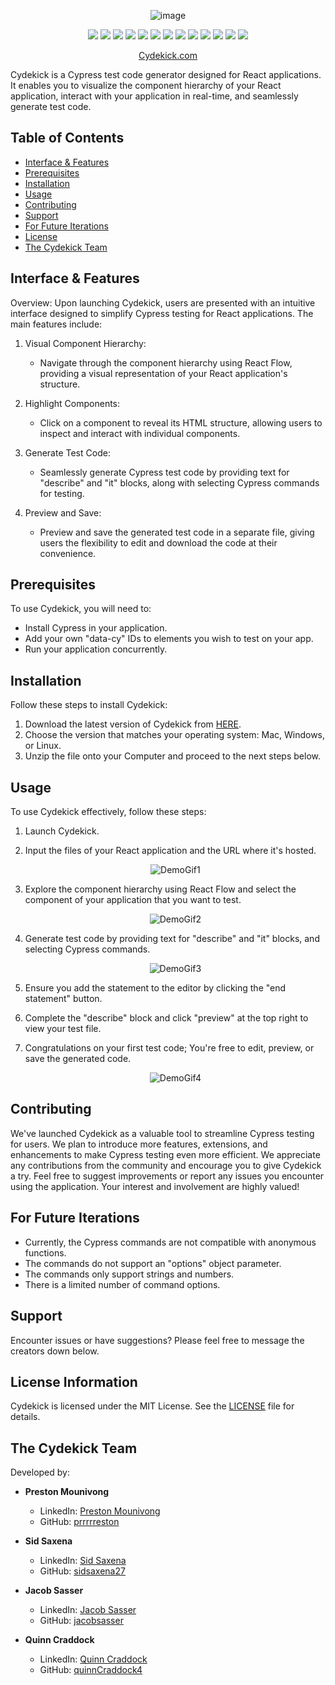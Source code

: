 <p align="center">
  <img src="https://github.com/oslabs-beta/Cydekick/assets/122579382/c9b55008-81dd-4f78-af10-78a5466e6963" alt="image">
</p>

<p align="center">
  <img src="https://img.shields.io/badge/Electron-2e2e2e?style=for-the-badge&logo=electron&logoColor=white"> 
  <img src="https://img.shields.io/badge/React-61dafb?style=for-the-badge&logo=react&logoColor=white"> 
  <img src="https://img.shields.io/badge/Typescript-3178c6?style=for-the-badge&logo=typescript&logoColor=white">
  <img src="https://img.shields.io/badge/Node.js-43853d?style=for-the-badge&logo=node.js&logoColor=white"> 
  <img src="https://img.shields.io/badge/Express-000000?style=for-the-badge&logo=express&logoColor=white"> 
  <img src="https://img.shields.io/badge/Webpack-8dd6f9?style=for-the-badge&logo=webpack&logoColor=white">
  <img src="https://img.shields.io/badge/Cypress-17202c?style=for-the-badge&logo=cypress&logoColor=white"> 
  <img src="https://img.shields.io/badge/Selenium-43b02a?style=for-the-badge&logo=selenium&logoColor=white"> 
  <img src="https://img.shields.io/badge/Mocha-8d6748?style=for-the-badge&logo=mocha&logoColor=white">
  <img src="https://img.shields.io/badge/Chai-a52a2a?style=for-the-badge&logo=chai&logoColor=white"> 
  <img src="https://img.shields.io/badge/React_Flow-2f2f2f?style=for-the-badge&logo=react&logoColor=white"> 
  <img src="https://img.shields.io/badge/Tailwind_CSS-38b2ac?style=for-the-badge&logo=tailwind-css&logoColor=white">
  <img src="https://img.shields.io/badge/HTML-e34c26?style=for-the-badge">
</p>


<p align="center">
  <a href="https://cydekick.dev/#home">Cydekick.com</a>
</p>

Cydekick is a Cypress test code generator designed for React applications. It enables you to visualize the component hierarchy of your React application, interact with your application in real-time, and seamlessly generate test code.

## Table of Contents
- [Interface & Features](#interface--features)
- [Prerequisites](#prerequisites)
- [Installation](#installation)
- [Usage](#usage)
- [Contributing](#contributing)
- [Support](#support)
- [For Future Iterations](#future-iterations)
- [License](#license-information)
- [The Cydekick Team](#the-cydekick-team)

## Interface & Features

Overview:
Upon launching Cydekick, users are presented with an intuitive interface designed to simplify Cypress testing for React applications. The main features include:

1. Visual Component Hierarchy:
   - Navigate through the component hierarchy using React Flow, providing a visual representation of your React application's structure.

2. Highlight Components:
   - Click on a component to reveal its HTML structure, allowing users to inspect and interact with individual components.

3. Generate Test Code:
   - Seamlessly generate Cypress test code by providing text for "describe" and "it" blocks, along with selecting Cypress commands for testing.

4. Preview and Save:
   - Preview and save the generated test code in a separate file, giving users the flexibility to edit and download the code at their convenience.

## Prerequisites

To use Cydekick, you will need to:

- Install Cypress in your application.
- Add your own "data-cy" IDs to elements you wish to test on your app.
- Run your application concurrently.

## Installation

Follow these steps to install Cydekick:

1. Download the latest version of Cydekick from [HERE](https://cydekick.dev/#home).
2. Choose the version that matches your operating system: Mac, Windows, or Linux.
3. Unzip the file onto your Computer and proceed to the next steps below.

## Usage

To use Cydekick effectively, follow these steps:

1. Launch Cydekick.

2. Input the files of your React application and the URL where it's hosted.

   <p align="center">
     <img src="https://cydekick.dev/assets/DemoGif1.gif" alt="DemoGif1">
   </p>

3. Explore the component hierarchy using React Flow and select the component of your application that you want to test.

   <p align="center">
     <img src="https://cydekick.dev/assets/DemoGif2.gif" alt="DemoGif2">
   </p>

4. Generate test code by providing text for "describe" and "it" blocks, and selecting Cypress commands.

   <p align="center">
     <img src="https://cydekick.dev/assets/DemoGif3.gif" alt="DemoGif3">
   </p>

5. Ensure you add the statement to the editor by clicking the "end statement" button.

6. Complete the "describe" block and click "preview" at the top right to view your test file.

7. Congratulations on your first test code; You're free to edit, preview, or save the generated code.

   <p align="center">
     <img src="https://cydekick.dev/assets/DemoGif4.gif" alt="DemoGif4">
   </p>

## Contributing
<a id="contributing"></a>

We've launched Cydekick as a valuable tool to streamline Cypress testing for users. We plan to introduce more features, extensions, and enhancements to make Cypress testing even more efficient. We appreciate any contributions from the community and encourage you to give Cydekick a try. Feel free to suggest improvements or report any issues you encounter using the application. Your interest and involvement are highly valued!

## For Future Iterations
<a id="future-iterations"></a>
- Currently, the Cypress commands are not compatible with anonymous functions.
- The commands do not support an "options" object parameter.
- The commands only support strings and numbers.
- There is a limited number of command options.

## Support

Encounter issues or have suggestions? Please feel free to message the creators down below.

## License Information

Cydekick is licensed under the MIT License. See the [LICENSE](https://github.com/oslabs-beta/Cydekick/blob/main/LICENSE) file for details.

## The Cydekick Team

Developed by:

- **Preston Mounivong**
  - LinkedIn: [Preston Mounivong](https://www.linkedin.com/in/prestonmounivong/)
  - GitHub: [prrrrreston](https://github.com/prrrrreston)

- **Sid Saxena**
  - LinkedIn: [Sid Saxena](https://www.linkedin.com/in/siddhantsaxena27/)
  - GitHub: [sidsaxena27](https://github.com/sidsaxena27)

- **Jacob Sasser**
  - LinkedIn: [Jacob Sasser](https://www.linkedin.com/in/jacob-sasser-11a424112/)
  - GitHub: [jacobsasser](https://github.com/jacobsasser)

- **Quinn Craddock**
  - LinkedIn: [Quinn Craddock](https://www.linkedin.com/in/quinn-craddock4/)
  - GitHub: [quinnCraddock4](https://github.com/quinnCraddock4)

